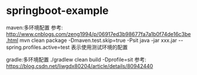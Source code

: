 # springboot-example

maven:多环境配置
参考: http://www.cnblogs.com/zeng1994/p/06917ed3b98677fa7a1b0f74de16c3be.html
mvn clean package -Dmaven.test.skip=true -Psit
java -jar xxx.jar --spring.profiles.active=test 表示使用测试环境的配置

gradle:多环境配置
./gradlew clean build -Dprofile=sit
参考: https://blog.csdn.net/liwgdx80204/article/details/80942440